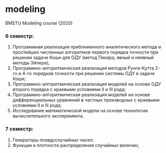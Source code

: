 # modeling
BMSTU Modeling course (2020)

### 6 семестр:
1. Программная реализация приближенного аналитического метода и простейших численных алгоритмов  первого порядка точности при решении  задачи Коши для ОДУ (метод Пикара, явный и неявный методы Эйлера);
2. Программно-алгоритмическая реализация методов Рунге-Кутта 2-го и 4-го порядков точности при решении  системы ОДУ в задаче Коши;
3. Программно-алгоритмическая реализация моделей на основе ОДУ второго порядка с краевыми условиями II и  III рода;
4. Программно-алгоритмическая реализация моделей на основе дифференциальных уравнений в частных производных с краевыми условиями II и  III рода;
5. Исследование математической модели на основе технологии вычислительного эксперимента.  
  

### 7 семестр: 
1. Генераторы псевдослучайных чисел;
2. Функции и плотности распределения случайных величин;
